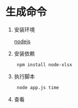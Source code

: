 # 生成命令

1. 安装环境

    [nodejs](https://nodejs.org/zh-cn/)

2. 安装依赖

        npm install node-xlsx

3. 执行脚本 

        node app.js time

4. 查看